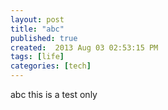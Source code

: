 ```yaml
---
layout: post
title: "abc"
published: true
created:  2013 Aug 03 02:53:15 PM
tags: [life]
categories: [tech]
---
```


abc
this is a test only


